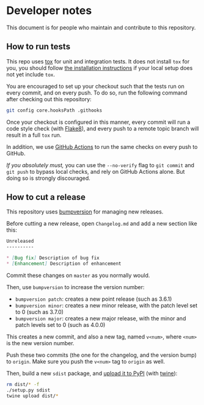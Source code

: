 Developer notes
===============

This document is for people who maintain and contribute to this
repository.


How to run tests
----------------

This repo uses [tox](https://tox.readthedocs.io/) for unit and
integration tests. It does not install `tox` for you, you should
follow [the installation
instructions](https://tox.readthedocs.io/en/latest/install.html) if
your local setup does not yet include `tox`.

You are encouraged to set up your checkout such
that the tests run on every commit, and on every push. To do so, run
the following command after checking out this repository:

```bash
git config core.hooksPath .githooks
```

Once your checkout is configured in this manner, every commit will run
a code style check (with [Flake8](https://flake8.pycqa.org/)), and
every push to a remote topic branch will result in a full `tox` run.

In addition, we use [GitHub
Actions](https://docs.github.com/en/actions) to run the same checks
on every push to GitHub.

*If you absolutely must,* you can use the `--no-verify` flag to `git
commit` and `git push` to bypass local checks, and rely on GitHub
Actions alone. But doing so is strongly discouraged.


How to cut a release
--------------------

This repository uses
[bumpversion](https://pypi.org/project/bumpversion/) for managing new
releases.

Before cutting a new release, open `Changelog.md` and add a new
section like this:

```markdown
Unreleased
----------

* [Bug fix] Description of bug fix
* [Enhancement] Description of enhancement
```

Commit these changes on `master` as you normally would.

Then, use `bumpversion` to increase the version number:

-   `bumpversion patch`: creates a new point release (such as 3.6.1)
-   `bumpversion minor`: creates a new minor release, with the patch level set to 0 (such as 3.7.0)
-   `bumpversion major`: creates a new major release, with the minor and patch levels set to 0 (such as 4.0.0)

This creates a new commit, and also a new tag, named `v<num>`, where
`<num>` is the new version number.

Push these two commits (the one for the changelog, and the version
bump) to `origin`. Make sure you push the `v<num>` tag to `origin` as
well.

Then, build a new `sdist` package, and [upload it to
PyPI](https://packaging.python.org/tutorials/packaging-projects/#uploading-the-distribution-archives)
(with [twine](https://packaging.python.org/key_projects/#twine)):

```bash
rm dist/* -f
./setup.py sdist
twine upload dist/*
```
